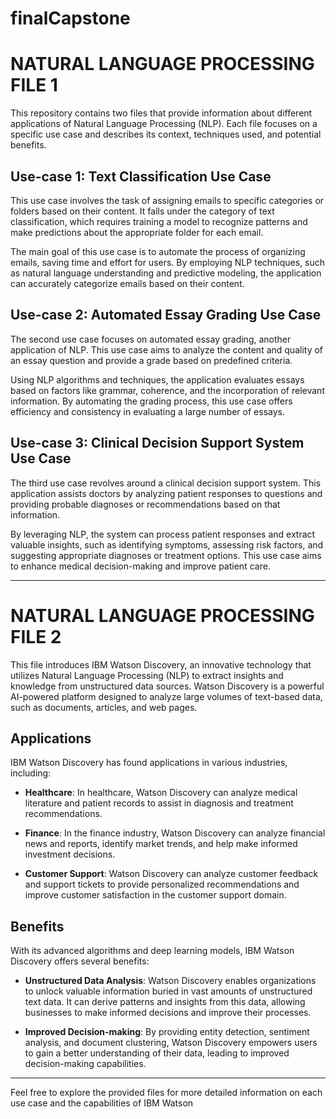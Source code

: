 # finalCapstone

# NATURAL LANGUAGE PROCESSING FILE 1

This repository contains two files that provide information about different applications of Natural Language Processing (NLP). Each file focuses on a specific use case and describes its context, techniques used, and potential benefits.

## Use-case 1: Text Classification Use Case

This use case involves the task of assigning emails to specific categories or folders based on their content. It falls under the category of text classification, which requires training a model to recognize patterns and make predictions about the appropriate folder for each email.

The main goal of this use case is to automate the process of organizing emails, saving time and effort for users. By employing NLP techniques, such as natural language understanding and predictive modeling, the application can accurately categorize emails based on their content.

## Use-case 2: Automated Essay Grading Use Case

The second use case focuses on automated essay grading, another application of NLP. This use case aims to analyze the content and quality of an essay question and provide a grade based on predefined criteria.

Using NLP algorithms and techniques, the application evaluates essays based on factors like grammar, coherence, and the incorporation of relevant information. By automating the grading process, this use case offers efficiency and consistency in evaluating a large number of essays.

## Use-case 3: Clinical Decision Support System Use Case

The third use case revolves around a clinical decision support system. This application assists doctors by analyzing patient responses to questions and providing probable diagnoses or recommendations based on that information.

By leveraging NLP, the system can process patient responses and extract valuable insights, such as identifying symptoms, assessing risk factors, and suggesting appropriate diagnoses or treatment options. This use case aims to enhance medical decision-making and improve patient care.

---

# NATURAL LANGUAGE PROCESSING FILE 2

This file introduces IBM Watson Discovery, an innovative technology that utilizes Natural Language Processing (NLP) to extract insights and knowledge from unstructured data sources. Watson Discovery is a powerful AI-powered platform designed to analyze large volumes of text-based data, such as documents, articles, and web pages.

## Applications

IBM Watson Discovery has found applications in various industries, including:

- **Healthcare**: In healthcare, Watson Discovery can analyze medical literature and patient records to assist in diagnosis and treatment recommendations.

- **Finance**: In the finance industry, Watson Discovery can analyze financial news and reports, identify market trends, and help make informed investment decisions.

- **Customer Support**: Watson Discovery can analyze customer feedback and support tickets to provide personalized recommendations and improve customer satisfaction in the customer support domain.

## Benefits

With its advanced algorithms and deep learning models, IBM Watson Discovery offers several benefits:

- **Unstructured Data Analysis**: Watson Discovery enables organizations to unlock valuable information buried in vast amounts of unstructured text data. It can derive patterns and insights from this data, allowing businesses to make informed decisions and improve their processes.

- **Improved Decision-making**: By providing entity detection, sentiment analysis, and document clustering, Watson Discovery empowers users to gain a better understanding of their data, leading to improved decision-making capabilities.

---

Feel free to explore the provided files for more detailed information on each use case and the capabilities of IBM Watson

